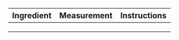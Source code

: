 | Ingredient | Measurement | Instructions |
| --- | --- | --- |
|   |   |   |
|   |   |   |
|   |   |   |

